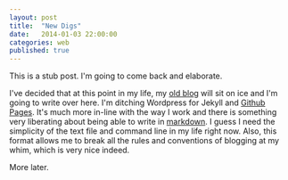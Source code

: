 ```yaml
---
layout: post
title:  "New Digs"
date:   2014-01-03 22:00:00
categories: web
published: true
---
```


This is a stub post. I'm going to come back and elaborate.

I've decided that at this point in my life, my [old blog][blyberg-net] will sit on ice and I'm going to write over here. I'm ditching Wordpress for Jekyll and [Github Pages][github-pages].  It's much more in-line with the way I work and there is something very liberating about being able to write in [markdown][redcarpet].  I guess I need the simplicity of the text file and command line in my life right now.  Also, this format allows me to break all the rules and conventions of blogging at my whim, which is very nice indeed.

More later.

[blyberg-net]: http://www.blyberg.net
[github-pages]: http://pages.github.com/
[redcarpet]: https://github.com/vmg/redcarpet